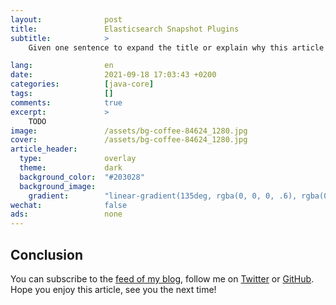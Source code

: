 ```yaml
---
layout:              post
title:               Elasticsearch Snapshot Plugins
subtitle:            >
    Given one sentence to expand the title or explain why this article may interest your readers.

lang:                en
date:                2021-09-18 17:03:43 +0200
categories:          [java-core]
tags:                []
comments:            true
excerpt:             >
    TODO
image:               /assets/bg-coffee-84624_1280.jpg
cover:               /assets/bg-coffee-84624_1280.jpg
article_header:
  type:              overlay
  theme:             dark
  background_color:  "#203028"
  background_image:
    gradient:        "linear-gradient(135deg, rgba(0, 0, 0, .6), rgba(0, 0, 0, .4))"
wechat:              false
ads:                 none
---
```


<!--
This article is translated with Google Translate and reviewed by Mincong.
{:.info}
 -->

## Conclusion

You can subscribe to the [feed of my blog](/feed.xml), follow me on [Twitter](https://twitter.com/mincong_h) or [GitHub](https://github.com/mincong-h/). Hope you enjoy this article, see you the next time!
